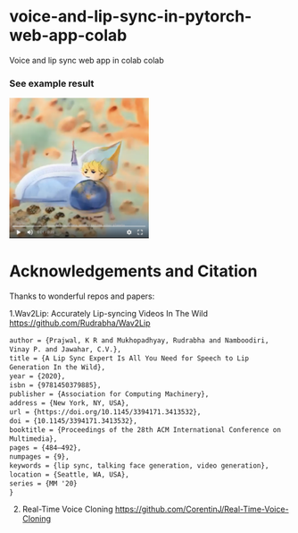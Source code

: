 # voice-and-lip-sync-in-pytorch-web-app-colab
Voice and lip sync web app in colab
colab

### See example result

[<img src="https://github.com/ZackPashkin/text2cartoon-pytorch-CLIP/blob/main/examples/Screenshot%202021-02-23%20at%2001.33.34.png" width="250"/>](https://photos.app.goo.gl/qqvuhdWdcX1Qwe858)



 


# Acknowledgements and Citation
Thanks to wonderful repos and papers:

1.Wav2Lip: Accurately Lip-syncing Videos In The Wild https://github.com/Rudrabha/Wav2Lip
```@inproceedings{10.1145/3394171.3413532,
author = {Prajwal, K R and Mukhopadhyay, Rudrabha and Namboodiri, Vinay P. and Jawahar, C.V.},
title = {A Lip Sync Expert Is All You Need for Speech to Lip Generation In the Wild},
year = {2020},
isbn = {9781450379885},
publisher = {Association for Computing Machinery},
address = {New York, NY, USA},
url = {https://doi.org/10.1145/3394171.3413532},
doi = {10.1145/3394171.3413532},
booktitle = {Proceedings of the 28th ACM International Conference on Multimedia},
pages = {484–492},
numpages = {9},
keywords = {lip sync, talking face generation, video generation},
location = {Seattle, WA, USA},
series = {MM '20}
}
```



2. Real-Time Voice Cloning https://github.com/CorentinJ/Real-Time-Voice-Cloning


